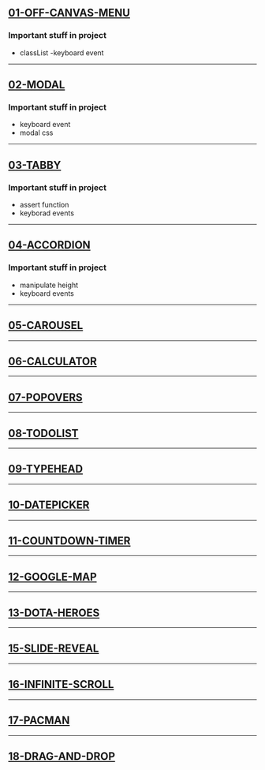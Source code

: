 [01-OFF-CANVAS-MENU](https://kwl-off-canvas-menu.netlify.app/) 
---
### Important stuff in project

- classList
-keyboard event

---

[02-MODAL](https://kwl-modal.netlify.app/) 
---
### Important stuff in project

- keyboard event
- modal css

---

[03-TABBY](https://kwl-tabby.netlify.app/) 
---
### Important stuff in project

- assert function
- keyborad events

---

[04-ACCORDION](https://kwl-accordions.netlify.app/) 
---
### Important stuff in project

- manipulate height
- keyboard events

---

[05-CAROUSEL](https://kwl-carousel.netlify.app/) 
---

---

[06-CALCULATOR](https://kwl-calculator.netlify.app/) 
---

---

[07-POPOVERS](https://kwl-popovers.netlify.app/) 
---

---

[08-TODOLIST](https://kwl-todo-list.netlify.app/) 
---

---

[09-TYPEHEAD](https://kwl-typehead.netlify.app/) 
---

---

[10-DATEPICKER](https://kwl-datepicker.netlify.app/) 
---

---

[11-COUNTDOWN-TIMER](https://kwl-countdown-timer.netlify.app/) 
---

---

[12-GOOGLE-MAP](https://kwl-google-map.netlify.app/) 
---

---

[13-DOTA-HEROES](https://kwl-dota-heroes.netlify.app/) 
---

---

[15-SLIDE-REVEAL](https://kwl-slide-reveal.netlify.app/) 
---

---

[16-INFINITE-SCROLL](https://kwl-infinite-scroll.netlify.app/) 
---

---

[17-PACMAN](https://kwl-pacman.netlify.app/) 
---

---

[18-DRAG-AND-DROP](https://kwl-drag-and-drop.netlify.app/) 
---








